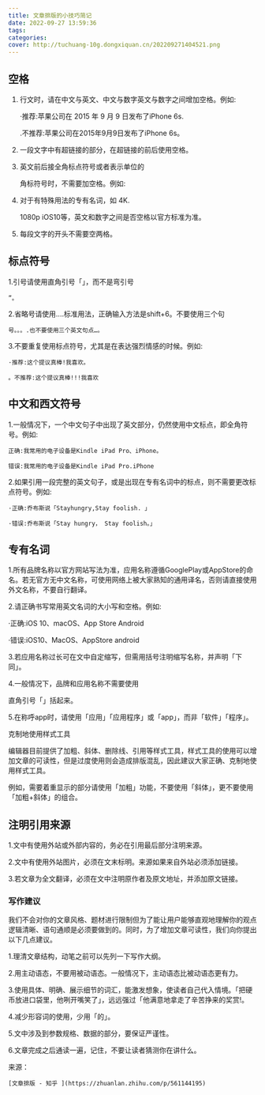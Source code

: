 ```yaml
---
title: 文章排版的小技巧简记
date: 2022-09-27 13:59:36
tags:
categories:
cover: http://tuchuang-10g.dongxiquan.cn/202209271404521.png
---
```

## 空格

1. 行文时，请在中文与英文、中文与数字英文与数字之间增加空格。例如:

    ·推荐:苹果公司在 2015 年 9 月 9 日发布了iPhone 6s.

    .不推荐:苹果公司在2015年9月9日发布了iPhone 6s。

2. 一段文字中有超链接的部分，在超链接的前后使用空格。

3. 英文前后接全角标点符号或者表示单位的

    角标符号时，不需要加空格。例如:

4. 对于有特殊用法的专有名词，如 4K.

    1080p iOS10等，英文和数字之间是否空格以官方标准为准。

5. 每段文字的开头不需要空两格。

## 标点符号

1.引号请使用直角引号「」，而不是弯引号

    ”。

2.省略号请使用....标准用法，正确输入方法是shift+6。不要使用三个句

    号。。。.也不要使用三个英文句点…。

3.不要重复使用标点符号，尤其是在表达强烈情感的时候。例如:

    ·推荐:这个提议真棒!我喜欢。

    。不推荐:这个提议真棒!!!我喜欢

## 中文和西文符号


1.一般情况下，一个中文句子中出现了英文部分，仍然使用中文标点，即全角符号。例如:

    正确:我常用的电子设备是Kindle iPad Pro、iPhone。

    错误:我常用的电子设备是Kindle iPad Pro.iPhone

2.如果引用一段完整的英文句子，或是出现在专有名词中的标点，则不需要更改标点符号。例如:

    ·正确:乔布斯说「Stayhungry,Stay foolish. 」

    ·错误:乔布斯说「Stay hungry， Stay foolish。」

## 专有名词


1.所有品牌名称以官方网站写法为准，应用名称遵循GooglePlay或AppStore的命名。若无官方无中文名称，可使用网络上被大家熟知的通用译名，否则请直接使用外文名称，不要自行翻译。

2.请正确书写常用英文名词的大小写和空格。例如:

·正确:iOS 10、macOS、App Store Android

·错误:iOS10、MacOS、AppStore android

3.若应用名称过长可在文中自定缩写，但需用括号注明缩写名称，并声明「下同」。

4.一般情况下，品牌和应用名称不需要使用

直角引号「」括起来。

5.在称呼app时，请使用「应用」「应用程序」或「app」，而非「软件」「程序」。

克制地使用样式工具

编辑器目前提供了加粗、斜体、删除线、引用等样式工具，样式工具的使用可以增加文章的可读性，但是过度使用则会造成排版混乱，因此建议大家正确、克制地使用样式工具。

例如，需要着重显示的部分请使用「加粗」功能，不要使用「斜体」，更不要使用「加粗+斜体」的组合。

## 注明引用来源

1.文中有使用外站或外部内容的，务必在引用最后部分注明来源。

2.文中有使用外站图片，必须在文末标明。来源如果来自外站必须添加链接。

3.若文章为全文翻译，必须在文中注明原作者及原文地址，并添加原文链接。

### 写作建议

我们不会对你的文章风格、题材进行限制但为了能让用户能够直观地理解你的观点逻辑清晰、语句通顺是必须要做到的。同时，为了增加文章可读性，我们向你提出以下几点建议。

1.理清文章结构，动笔之前可以先列一下写作大纲。

2.用主动语态，不要用被动语态。一般情况下，主动语态比被动语态更有力。

3.使用具体、明确、展示细节的词汇，能激发想象，使读者自己代入情境。「把硬币放进口袋里，他咧开嘴笑了」，远远强过「他满意地拿走了辛苦挣来的奖赏!。

4.减少形容词的使用，少用「的」。

5.文中涉及到参数规格、数据的部分，要保证严谨性。

6.文章完成之后通读一遍，记住，不要让读者猜测你在讲什么。

来源：

    [文章排版 - 知乎 ](https://zhuanlan.zhihu.com/p/561144195)
